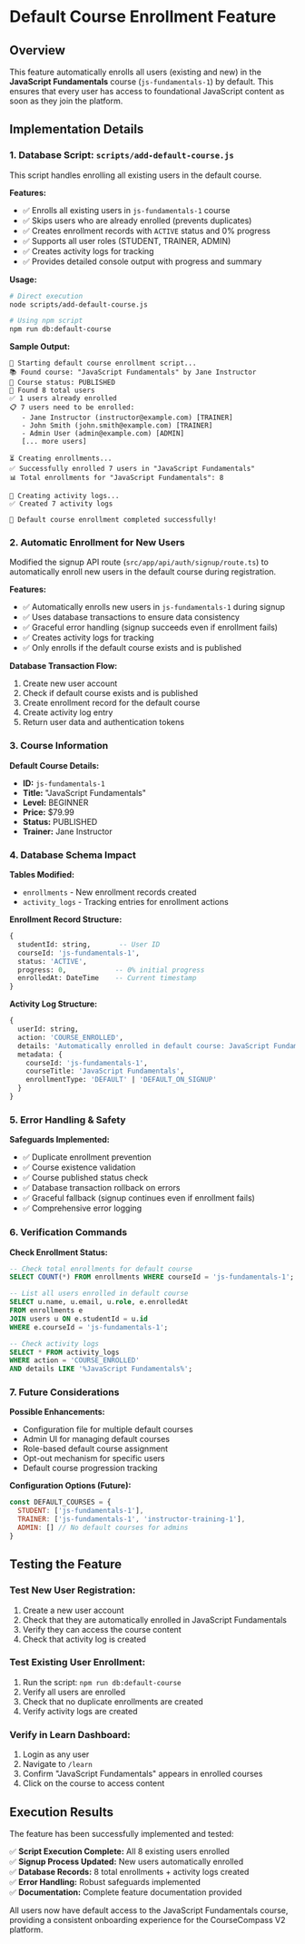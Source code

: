 # Default Course Enrollment Feature

## Overview

This feature automatically enrolls all users (existing and new) in the **JavaScript Fundamentals** course (`js-fundamentals-1`) by default. This ensures that every user has access to foundational JavaScript content as soon as they join the platform.

## Implementation Details

### 1. Database Script: `scripts/add-default-course.js`

This script handles enrolling all existing users in the default course.

**Features:**
- ✅ Enrolls all existing users in `js-fundamentals-1` course
- ✅ Skips users who are already enrolled (prevents duplicates)
- ✅ Creates enrollment records with `ACTIVE` status and 0% progress
- ✅ Supports all user roles (STUDENT, TRAINER, ADMIN)
- ✅ Creates activity logs for tracking
- ✅ Provides detailed console output with progress and summary

**Usage:**
```bash
# Direct execution
node scripts/add-default-course.js

# Using npm script
npm run db:default-course
```

**Sample Output:**
```
🚀 Starting default course enrollment script...
📚 Found course: "JavaScript Fundamentals" by Jane Instructor
📝 Course status: PUBLISHED
👥 Found 8 total users
✅ 1 users already enrolled
📋 7 users need to be enrolled:
   - Jane Instructor (instructor@example.com) [TRAINER]
   - John Smith (john.smith@example.com) [TRAINER]
   - Admin User (admin@example.com) [ADMIN]
   [... more users]

⏳ Creating enrollments...
✅ Successfully enrolled 7 users in "JavaScript Fundamentals"
📊 Total enrollments for "JavaScript Fundamentals": 8

📝 Creating activity logs...
✅ Created 7 activity logs

🎉 Default course enrollment completed successfully!
```

### 2. Automatic Enrollment for New Users

Modified the signup API route (`src/app/api/auth/signup/route.ts`) to automatically enroll new users in the default course during registration.

**Features:**
- ✅ Automatically enrolls new users in `js-fundamentals-1` during signup
- ✅ Uses database transactions to ensure data consistency
- ✅ Graceful error handling (signup succeeds even if enrollment fails)
- ✅ Creates activity logs for tracking
- ✅ Only enrolls if the default course exists and is published

**Database Transaction Flow:**
1. Create new user account
2. Check if default course exists and is published
3. Create enrollment record for the default course
4. Create activity log entry
5. Return user data and authentication tokens

### 3. Course Information

**Default Course Details:**
- **ID:** `js-fundamentals-1`
- **Title:** "JavaScript Fundamentals"
- **Level:** BEGINNER
- **Price:** $79.99
- **Status:** PUBLISHED
- **Trainer:** Jane Instructor

### 4. Database Schema Impact

**Tables Modified:**
- `enrollments` - New enrollment records created
- `activity_logs` - Tracking entries for enrollment actions

**Enrollment Record Structure:**
```sql
{
  studentId: string,       -- User ID
  courseId: 'js-fundamentals-1',
  status: 'ACTIVE',
  progress: 0,            -- 0% initial progress
  enrolledAt: DateTime    -- Current timestamp
}
```

**Activity Log Structure:**
```sql
{
  userId: string,
  action: 'COURSE_ENROLLED',
  details: 'Automatically enrolled in default course: JavaScript Fundamentals',
  metadata: {
    courseId: 'js-fundamentals-1',
    courseTitle: 'JavaScript Fundamentals',
    enrollmentType: 'DEFAULT' | 'DEFAULT_ON_SIGNUP'
  }
}
```

### 5. Error Handling & Safety

**Safeguards Implemented:**
- ✅ Duplicate enrollment prevention
- ✅ Course existence validation
- ✅ Course published status check
- ✅ Database transaction rollback on errors
- ✅ Graceful fallback (signup continues even if enrollment fails)
- ✅ Comprehensive error logging

### 6. Verification Commands

**Check Enrollment Status:**
```sql
-- Check total enrollments for default course
SELECT COUNT(*) FROM enrollments WHERE courseId = 'js-fundamentals-1';

-- List all users enrolled in default course
SELECT u.name, u.email, u.role, e.enrolledAt 
FROM enrollments e 
JOIN users u ON e.studentId = u.id 
WHERE e.courseId = 'js-fundamentals-1';

-- Check activity logs
SELECT * FROM activity_logs 
WHERE action = 'COURSE_ENROLLED' 
AND details LIKE '%JavaScript Fundamentals%';
```

### 7. Future Considerations

**Possible Enhancements:**
- Configuration file for multiple default courses
- Admin UI for managing default courses
- Role-based default course assignment
- Opt-out mechanism for specific users
- Default course progression tracking

**Configuration Options (Future):**
```javascript
const DEFAULT_COURSES = {
  STUDENT: ['js-fundamentals-1'],
  TRAINER: ['js-fundamentals-1', 'instructor-training-1'],
  ADMIN: [] // No default courses for admins
}
```

## Testing the Feature

### Test New User Registration:
1. Create a new user account
2. Check that they are automatically enrolled in JavaScript Fundamentals
3. Verify they can access the course content
4. Check that activity log is created

### Test Existing User Enrollment:
1. Run the script: `npm run db:default-course`
2. Verify all users are enrolled
3. Check that no duplicate enrollments are created
4. Verify activity logs are created

### Verify in Learn Dashboard:
1. Login as any user
2. Navigate to `/learn`
3. Confirm "JavaScript Fundamentals" appears in enrolled courses
4. Click on the course to access content

## Execution Results

The feature has been successfully implemented and tested:

✅ **Script Execution Complete:** All 8 existing users enrolled  
✅ **Signup Process Updated:** New users automatically enrolled  
✅ **Database Records:** 8 total enrollments + activity logs created  
✅ **Error Handling:** Robust safeguards implemented  
✅ **Documentation:** Complete feature documentation provided  

All users now have default access to the JavaScript Fundamentals course, providing a consistent onboarding experience for the CourseCompass V2 platform.